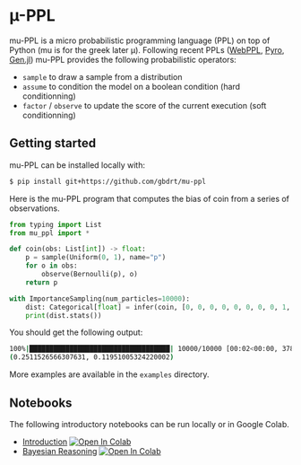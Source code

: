 # µ-PPL

mu-PPL is a micro probabilistic programming language (PPL) on top of Python (mu is for the greek later µ).
Following recent PPLs ([WebPPL](http://webppl.org/), [Pyro](https://pyro.ai/), [Gen.jl](https://www.gen.dev/)) mu-PPL provides the following probabilistic operators:

- `sample` to draw a sample from a distribution
- `assume` to condition the model on a boolean condition (hard conditionning)
- `factor` / `observe` to update the score of the current execution (soft conditionning)

## Getting started

mu-PPL can be installed locally with:
```bash
$ pip install git+https://github.com/gbdrt/mu-ppl
```

Here is the mu-PPL program that computes the bias of coin from a series of observations.

```python
from typing import List
from mu_ppl import *

def coin(obs: List[int]) -> float:
    p = sample(Uniform(0, 1), name="p")
    for o in obs:
        observe(Bernoulli(p), o)
    return p

with ImportanceSampling(num_particles=10000):
    dist: Categorical[float] = infer(coin, [0, 0, 0, 0, 0, 0, 0, 0, 1, 1])  # type: ignore
    print(dist.stats())
```

You should get the following output:

```bash
100%|███████████████████████████████████| 10000/10000 [00:02<00:00, 3785.50it/s]
(0.2511526566307631, 0.11951005324220002)
```

More examples are available in the `examples` directory.

## Notebooks

The following introductory notebooks can be run locally or in Google Colab.

- [Introduction](./notebooks/1-introduction.ipynb) <a target="_blank" href="https://colab.research.google.com/github/gbdrt/mu-ppl/blob/main/notebooks/1-introduction.ipynb"><img src="https://colab.research.google.com/assets/colab-badge.svg" alt="Open In Colab"/></a>
- [Bayesian Reasoning](./notebooks/2-bayesian-reasoning.ipynb) <a target="_blank" href="https://colab.research.google.com/github/gbdrt/mu-ppl/blob/main/notebooks/2-bayesian-reasoning.ipynb"><img src="https://colab.research.google.com/assets/colab-badge.svg" alt="Open In Colab"/></a>